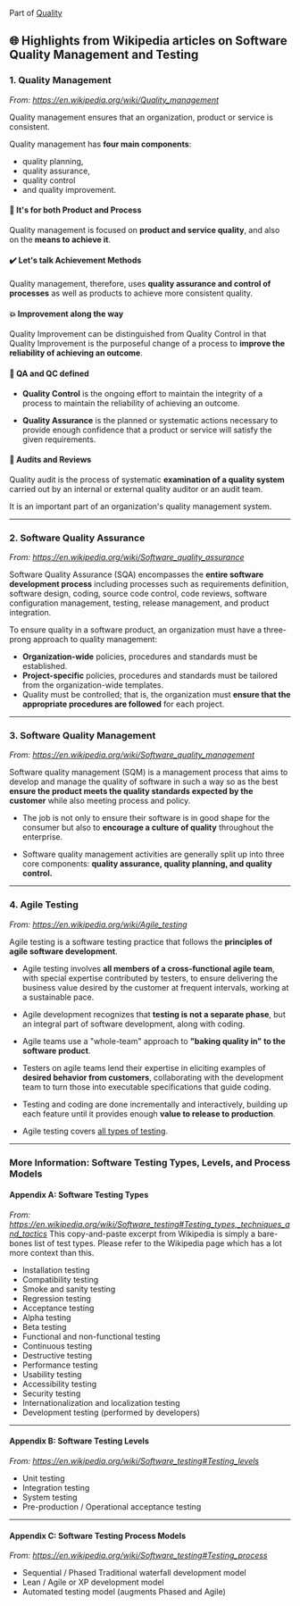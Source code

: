 Part of [Quality](/README.md)

## :globe_with_meridians: Highlights from Wikipedia articles on Software Quality Management and Testing

### 1. Quality Management

_From: https://en.wikipedia.org/wiki/Quality_management_

Quality management ensures that an organization, product or service is consistent.

Quality management has **four main components**:

- quality planning,
- quality assurance,
- quality control
- and quality improvement.

#### :raised_hands: It's for both Product and Process

Quality management is focused on **product and service quality**, and also on the **means to achieve it**.

#### :heavy_check_mark: Let's talk Achievement Methods

Quality management, therefore, uses **quality assurance and control of processes** as well as products to achieve more consistent quality.

#### :boom: Improvement along the way

Quality Improvement can be distinguished from Quality Control in that Quality Improvement is the purposeful change of a process to **improve the reliability of achieving an outcome**.

#### :musical_score: QA and QC defined

- **Quality Control** is the ongoing effort to maintain the integrity of a process to maintain the reliability of achieving an outcome.

- **Quality Assurance** is the planned or systematic actions necessary to provide enough confidence that a product or service will satisfy the given requirements.

#### :flashlight: Audits and Reviews

Quality audit is the process of systematic **examination of a quality system** carried out by an internal or external quality auditor or an audit team.

It is an important part of an organization's quality management system.

---

### 2. Software Quality Assurance

_From: https://en.wikipedia.org/wiki/Software_quality_assurance_

Software Quality Assurance (SQA) encompasses the **entire software development process** including processes such as requirements definition, software design, coding, source code control, code reviews, software configuration management, testing, release management, and product integration.

To ensure quality in a software product, an organization must have a three-prong approach to quality management:

- **Organization-wide** policies, procedures and standards must be established.
- **Project-specific** policies, procedures and standards must be tailored from the organization-wide templates.
- Quality must be controlled; that is, the organization must **ensure that the appropriate procedures are followed** for each project.

---

### 3. Software Quality Management

_From: https://en.wikipedia.org/wiki/Software_quality_management_

Software quality management (SQM) is a management process that aims to develop and manage the quality of software in such a way so as the best **ensure the product meets the quality standards expected by the customer** while also meeting process and policy.

- The job is not only to ensure their software is in good shape for the consumer but also to **encourage a culture of quality** throughout the enterprise.

- Software quality management activities are generally split up into three core components: **quality assurance, quality planning, and quality control.**

---

### 4. Agile Testing

_From: https://en.wikipedia.org/wiki/Agile_testing_

Agile testing is a software testing practice that follows the **principles of agile software development**.

- Agile testing involves **all members of a cross-functional agile team**, with special expertise contributed by testers, to ensure delivering the business value desired by the customer at frequent intervals, working at a sustainable pace.

- Agile development recognizes that **testing is not a separate phase**, but an integral part of software development, along with coding.

- Agile teams use a "whole-team" approach to **"baking quality in" to the software product**.

- Testers on agile teams lend their expertise in eliciting examples of **desired behavior from customers**, collaborating with the development team to turn those into executable specifications that guide coding.

- Testing and coding are done incrementally and interactively, building up each feature until it provides enough **value to release to production**.

- Agile testing covers [all types of testing](https://en.wikipedia.org/wiki/Software_testing#Testing_types,_techniques_and_tactics).

---

### More Information: Software Testing Types, Levels, and Process Models

#### Appendix A: Software Testing Types

_From: https://en.wikipedia.org/wiki/Software_testing#Testing_types,_techniques_and_tactics_
This copy-and-paste excerpt from Wikipedia is simply a bare-bones list of test types. Please refer to the Wikipedia page which has a lot more context than this.

- Installation testing
- Compatibility testing
- Smoke and sanity testing
- Regression testing
- Acceptance testing
- Alpha testing
- Beta testing
- Functional and non-functional testing
- Continuous testing
- Destructive testing
- Performance testing
- Usability testing
- Accessibility testing
- Security testing
- Internationalization and localization testing
- Development testing (performed by developers)

---

#### Appendix B: Software Testing Levels

_From: https://en.wikipedia.org/wiki/Software_testing#Testing_levels_

- Unit testing
- Integration testing
- System testing
- Pre-production / Operational acceptance testing

---

#### Appendix C: Software Testing Process Models

_From: https://en.wikipedia.org/wiki/Software_testing#Testing_process_

- Sequential / Phased Traditional waterfall development model
- Lean / Agile or XP development model
- Automated testing model (augments Phased and Agile)
